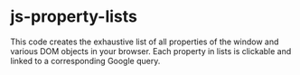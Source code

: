 # js-property-lists
This code creates the exhaustive list of all properties of the window and various DOM objects in your browser. Each property in lists is clickable and linked to a corresponding Google query.
